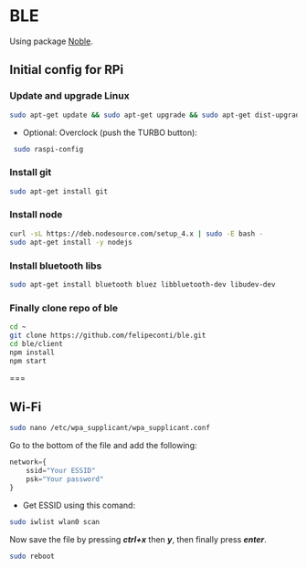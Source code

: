 # BLE

Using package [Noble](https://github.com/sandeepmistry/noble).

## Initial config for RPi

### Update and upgrade Linux
```sh
sudo apt-get update && sudo apt-get upgrade && sudo apt-get dist-upgrade && sudo apt-get autoremove && sudo apt-get clean
```

 * Optional: Overclock (push the TURBO button):
```sh
 sudo raspi-config
````

### Install git
```sh
sudo apt-get install git
```
### Install node
```sh
curl -sL https://deb.nodesource.com/setup_4.x | sudo -E bash -
sudo apt-get install -y nodejs
```
### Install bluetooth libs
```sh
sudo apt-get install bluetooth bluez libbluetooth-dev libudev-dev
```
### Finally clone repo of ble
```sh
cd ~
git clone https://github.com/felipeconti/ble.git
cd ble/client
npm install
npm start
```
===

## Wi-Fi
```sh
sudo nano /etc/wpa_supplicant/wpa_supplicant.conf
```
Go to the bottom of the file and add the following:
```js
network={
    ssid="Your ESSID"
    psk="Your password"
}
```
* Get ESSID using this comand:
```sh
sudo iwlist wlan0 scan
```
Now save the file by pressing ***ctrl+x*** then ***y***, then finally press ***enter***.
```sh
sudo reboot
```
